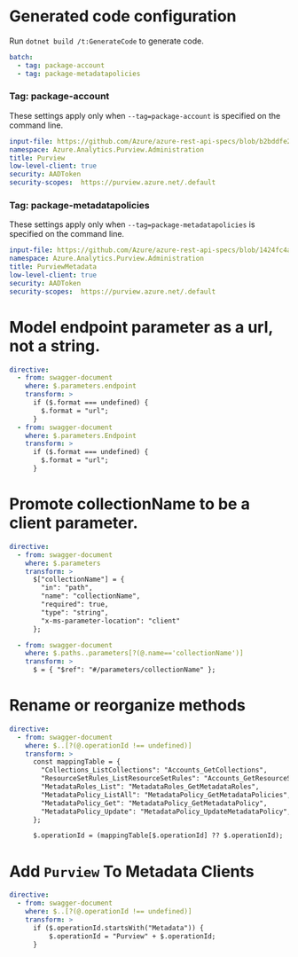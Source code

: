 # Generated code configuration

Run `dotnet build /t:GenerateCode` to generate code.

```yaml
batch:
  - tag: package-account
  - tag: package-metadatapolicies
```

### Tag: package-account

These settings apply only when `--tag=package-account` is specified on the command line.

``` yaml $(tag) == 'package-account'
input-file: https://github.com/Azure/azure-rest-api-specs/blob/b2bddfe2e59b5b14e559e0433b6e6d057bcff95d/specification/purview/data-plane/Azure.Analytics.Purview.Account/preview/2019-11-01-preview/account.json
namespace: Azure.Analytics.Purview.Administration
title: Purview
low-level-client: true
security: AADToken
security-scopes:  https://purview.azure.net/.default
```

### Tag: package-metadatapolicies

These settings apply only when `--tag=package-metadatapolicies` is specified on the command line.

``` yaml $(tag) == 'package-metadatapolicies'
input-file: https://github.com/Azure/azure-rest-api-specs/blob/1424fc4a1f82af852a626c6ab6d1d296b5fe4df1/specification/purview/data-plane/Azure.Analytics.Purview.MetadataPolicies/preview/2021-07-01/purviewMetadataPolicy.json
namespace: Azure.Analytics.Purview.Administration
title: PurviewMetadata
low-level-client: true
security: AADToken
security-scopes:  https://purview.azure.net/.default
```


# Model endpoint parameter as a url, not a string.

```yaml
directive:
  - from: swagger-document
    where: $.parameters.endpoint
    transform: >
      if ($.format === undefined) {
        $.format = "url";
      }
  - from: swagger-document
    where: $.parameters.Endpoint
    transform: >
      if ($.format === undefined) {
        $.format = "url";
      }
```

# Promote collectionName to be a client parameter.

```yaml
directive:
  - from: swagger-document
    where: $.parameters
    transform: >
      $["collectionName"] = {
        "in": "path",
        "name": "collectionName",
        "required": true,
        "type": "string",
        "x-ms-parameter-location": "client"
      };

  - from: swagger-document
    where: $.paths..parameters[?(@.name=='collectionName')]
    transform: >
      $ = { "$ref": "#/parameters/collectionName" };
```

# Rename or reorganize methods

```yaml
directive:
  - from: swagger-document
    where: $..[?(@.operationId !== undefined)]
    transform: >
      const mappingTable = {
        "Collections_ListCollections": "Accounts_GetCollections",
        "ResourceSetRules_ListResourceSetRules": "Accounts_GetResourceSetRules",
        "MetadataRoles_List": "MetadataRoles_GetMetadataRoles",
        "MetadataPolicy_ListAll": "MetadataPolicy_GetMetadataPolicies",
        "MetadataPolicy_Get": "MetadataPolicy_GetMetadataPolicy",
        "MetadataPolicy_Update": "MetadataPolicy_UpdateMetadataPolicy",
      };

      $.operationId = (mappingTable[$.operationId] ?? $.operationId);
```

# Add `Purview` To Metadata Clients

```yaml
directive:
  - from: swagger-document
    where: $..[?(@.operationId !== undefined)]
    transform: >
      if ($.operationId.startsWith("Metadata")) {
          $.operationId = "Purview" + $.operationId;
      }
```
